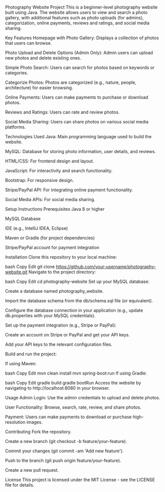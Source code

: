 Photography Website Project
This is a beginner-level photography website built using Java. The website allows users to view and search a photo gallery, with additional features such as photo uploads (for admins), categorization, online payments, reviews and ratings, and social media sharing.

Key Features
Homepage with Photo Gallery: Displays a collection of photos that users can browse.

Photo Upload and Delete Options (Admin Only): Admin users can upload new photos and delete existing ones.

Simple Photo Search: Users can search for photos based on keywords or categories.

Categorize Photos: Photos are categorized (e.g., nature, people, architecture) for easier browsing.

Online Payments: Users can make payments to purchase or download photos.

Reviews and Ratings: Users can rate and review photos.

Social Media Sharing: Users can share photos on various social media platforms.

Technologies Used
Java: Main programming language used to build the website.

MySQL: Database for storing photo information, user details, and reviews.

HTML/CSS: For frontend design and layout.

JavaScript: For interactivity and search functionality.

Bootstrap: For responsive design.

Stripe/PayPal API: For integrating online payment functionality.

Social Media APIs: For social media sharing.

Setup Instructions
Prerequisites
Java 8 or higher

MySQL Database

IDE (e.g., IntelliJ IDEA, Eclipse)

Maven or Gradle (for project dependencies)

Stripe/PayPal account for payment integration

Installation
Clone this repository to your local machine:

bash
Copy
Edit
git clone https://github.com/your-username/photography-website.git
Navigate to the project directory:

bash
Copy
Edit
cd photography-website
Set up your MySQL database:

Create a database named photography_website.

Import the database schema from the db/schema.sql file (or equivalent).

Configure the database connection in your application (e.g., update db.properties with your MySQL credentials).

Set up the payment integration (e.g., Stripe or PayPal):

Create an account on Stripe or PayPal and get your API keys.

Add your API keys to the relevant configuration files.

Build and run the project:

If using Maven:

bash
Copy
Edit
mvn clean install
mvn spring-boot:run
If using Gradle:

bash
Copy
Edit
gradle build
gradle bootRun
Access the website by navigating to http://localhost:8080 in your browser.

Usage
Admin Login: Use the admin credentials to upload and delete photos.

User Functionality: Browse, search, rate, review, and share photos.

Payment: Users can make payments to download or purchase high-resolution images.

Contributing
Fork the repository.

Create a new branch (git checkout -b feature/your-feature).

Commit your changes (git commit -am 'Add new feature').

Push to the branch (git push origin feature/your-feature).

Create a new pull request.

License
This project is licensed under the MIT License - see the LICENSE file for details.
